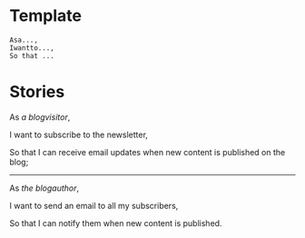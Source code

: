 # Template

```
Asa..., 
Iwantto..., 
So that ...
```

# Stories


As *a blogvisitor*,

I want to subscribe to the newsletter,

So that I can receive email updates when new content is published on the blog;

---

As *the blogauthor*,

I want to send an email to all my subscribers,

So that I can notify them when new content is published.
